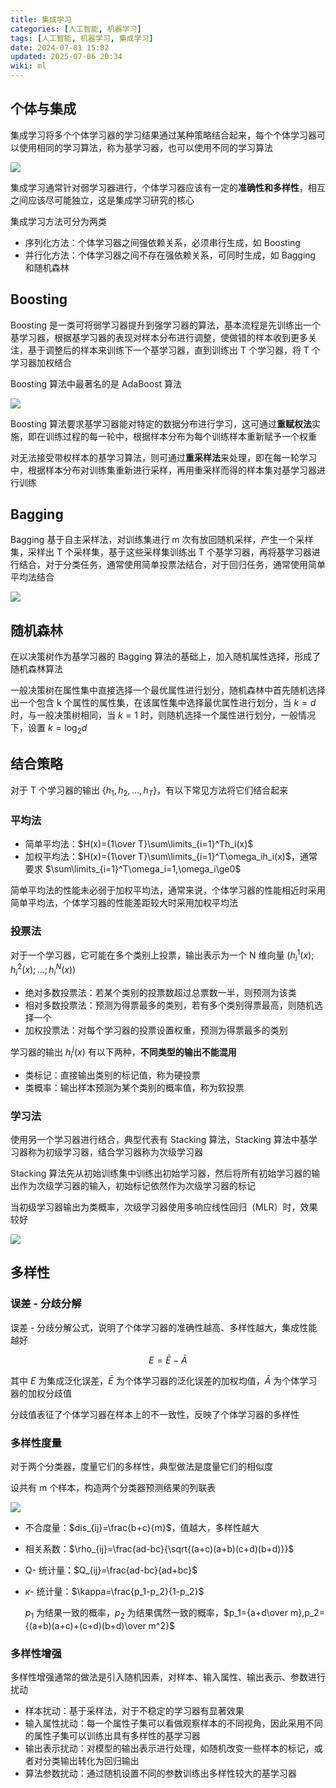 ```yaml
---
title: 集成学习
categories: [人工智能, 机器学习]
tags: [人工智能, 机器学习, 集成学习]
date: 2024-07-01 15:02
updated: 2025-07-06 20:34
wiki: ml
---
```

## 个体与集成

集成学习将多个个体学习器的学习结果通过某种策略结合起来，每个个体学习器可以使用相同的学习算法，称为基学习器，也可以使用不同的学习算法

![](https://baymaxam-1309988842.cos.ap-beijing.myqcloud.com/blog/ml-%E9%9B%86%E6%88%90%E5%AD%A6%E4%B9%A0%2Fml-%E9%9B%86%E6%88%90%E5%AD%A6%E4%B9%A0-1751805155647.png)

集成学习通常针对弱学习器进行，个体学习器应该有一定的**准确性和多样性**，相互之间应该尽可能独立，这是集成学习研究的核心

集成学习方法可分为两类

- 序列化方法：个体学习器之间强依赖关系，必须串行生成，如 Boosting
- 并行化方法：个体学习器之间不存在强依赖关系，可同时生成，如 Bagging 和随机森林

## Boosting

Boosting 是一类可将弱学习器提升到强学习器的算法，基本流程是先训练出一个基学习器，根据基学习器的表现对样本分布进行调整，使做错的样本收到更多关注，基于调整后的样本来训练下一个基学习器，直到训练出 T 个学习器，将 T 个学习器加权结合

Boosting 算法中最著名的是 AdaBoost 算法

![](https://baymaxam-1309988842.cos.ap-beijing.myqcloud.com/blog/ml-%E9%9B%86%E6%88%90%E5%AD%A6%E4%B9%A0%2Fml-%E9%9B%86%E6%88%90%E5%AD%A6%E4%B9%A0-1751805195872.png)

Boosting 算法要求基学习器能对特定的数据分布进行学习，这可通过**重赋权法**实施，即在训练过程的每一轮中，根据样本分布为每个训练样本重新赋予一个权重

对无法接受带权样本的基学习算法，则可通过**重采样法**来处理，即在每一轮学习中，根据样本分布对训练集重新进行采样，再用重采样而得的样本集对基学习器进行训练

## Bagging

Bagging 基于自主采样法，对训练集进行 m 次有放回随机采样，产生一个采样集，采样出 T 个采样集，基于这些采样集训练出 T 个基学习器，再将基学习器进行结合，对于分类任务，通常使用简单投票法结合，对于回归任务，通常使用简单平均法结合

![](https://baymaxam-1309988842.cos.ap-beijing.myqcloud.com/blog/ml-%E9%9B%86%E6%88%90%E5%AD%A6%E4%B9%A0%2Fml-%E9%9B%86%E6%88%90%E5%AD%A6%E4%B9%A0-1751805215406.png)

## 随机森林

在以决策树作为基学习器的 Bagging 算法的基础上，加入随机属性选择，形成了随机森林算法

一般决策树在属性集中直接选择一个最优属性进行划分，随机森林中首先随机选择出一个包含 k 个属性的属性集，在该属性集中选择最优属性进行划分，当 $k=d$ 时，与一般决策树相同，当 $k=1$ 时，则随机选择一个属性进行划分，一般情况下，设置 $k=\log_2d$

## 结合策略

对于 T 个学习器的输出 $\{h_1,h_2,...,h_T\}$，有以下常见方法将它们结合起来

### 平均法

- 简单平均法：$H(x)={1\over T}\sum\limits_{i=1}^Th_i(x)$
- 加权平均法：$H(x)={1\over T}\sum\limits_{i=1}^T\omega_ih_i(x)$，通常要求 $\sum\limits_{i=1}^T\omega_i=1,\omega_i\ge0$

简单平均法的性能未必弱于加权平均法，通常来说，个体学习器的性能相近时采用简单平均法，个体学习器的性能差距较大时采用加权平均法

### 投票法

对于一个学习器，它可能在多个类别上投票，输出表示为一个 N 维向量 $(h_i^1(x);h_i^2(x);...;h_i^N(x))$

- 绝对多数投票法：若某个类别的投票数超过总票数一半，则预测为该类
- 相对多数投票法：预测为得票最多的类别，若有多个类别得票最高，则随机选择一个
- 加权投票法：对每个学习器的投票设置权重，预测为得票最多的类别

学习器的输出 $h_i^j(x)$ 有以下两种，**不同类型的输出不能混用**

- 类标记：直接输出类别的标记值，称为硬投票
- 类概率：输出样本预测为某个类别的概率值，称为软投票

### 学习法

使用另一个学习器进行结合，典型代表有 Stacking 算法，Stacking 算法中基学习器称为初级学习器，结合学习器称为次级学习器

Stacking 算法先从初始训练集中训练出初始学习器，然后将所有初始学习器的输出作为次级学习器的输入，初始标记依然作为次级学习器的标记

当初级学习器输出为类概率，次级学习器使用多响应线性回归（MLR）时，效果较好

![](https://baymaxam-1309988842.cos.ap-beijing.myqcloud.com/blog/ml-%E9%9B%86%E6%88%90%E5%AD%A6%E4%B9%A0%2Fml-%E9%9B%86%E6%88%90%E5%AD%A6%E4%B9%A0-1751805234138.png)

## 多样性

### 误差 - 分歧分解

误差 - 分歧分解公式，说明了个体学习器的准确性越高、多样性越大，集成性能越好

$$
E=\bar E-\bar A
$$

其中 $E$ 为集成泛化误差，$\bar E$ 为个体学习器的泛化误差的加权均值，$\bar A$ 为个体学习器的加权分歧值

分歧值表征了个体学习器在样本上的不一致性，反映了个体学习器的多样性

### 多样性度量

对于两个分类器，度量它们的多样性，典型做法是度量它们的相似度

设共有 m 个样本，构造两个分类器预测结果的列联表

![](https://baymaxam-1309988842.cos.ap-beijing.myqcloud.com/blog/ml-%E9%9B%86%E6%88%90%E5%AD%A6%E4%B9%A0%2Fml-%E9%9B%86%E6%88%90%E5%AD%A6%E4%B9%A0-1751805246726.png)

- 不合度量：$dis_{ij}=\frac{b+c}{m}$，值越大，多样性越大

- 相关系数：$\rho_{ij}=\frac{ad-bc}{\sqrt{(a+c)(a+b)(c+d)(b+d)}}$

- Q- 统计量：$Q_{ij}=\frac{ad-bc}{ad+bc}$

- $\kappa$- 统计量：$\kappa=\frac{p_1-p_2}{1-p_2}$

    $p_1$ 为结果一致的概率，$p_2$ 为结果偶然一致的概率，$p_1={a+d\over m},p_2={(a+b)(a+c)+(c+d)(b+d)\over m^2}$

### 多样性增强

多样性增强通常的做法是引入随机因素，对样本、输入属性、输出表示、参数进行扰动

- 样本扰动：基于采样法，对于不稳定的学习器有显著效果
- 输入属性扰动：每一个属性子集可以看做观察样本的不同视角，因此采用不同的属性子集可以训练出具有多样性的基学习器
- 输出表示扰动：对模型的输出表示进行处理，如随机改变一些样本的标记，或者对分类输出转化为回归输出
- 算法参数扰动：通过随机设置不同的参数训练出多样性较大的基学习器
